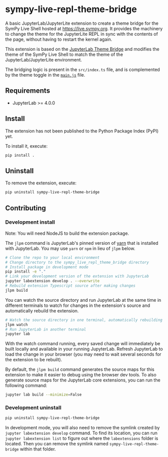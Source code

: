 # sympy-live-repl-theme-bridge

A basic JupyterLab/JupyterLite extension to create a theme bridge for the SymPy Live Shell
hosted at https://live.sympy.org. It provides the machinery to change the theme for the
JupyterLite REPL in sync with the contents of the page, without having to restart the
kernel again.

This extension is based on the [JupyterLab Theme Bridge](https://jupyterlite.readthedocs.io/en/stable/howto/configure/advanced/iframe.html#extension-development) and modifies the theme of the SymPy Live Shell
to match the theme of the JupyterLab/JupyterLite environment.

The bridging logic is present in the `src/index.ts` file, and is complemented by the
theme toggle in the [`main.js`](../static/main.js) file.

## Requirements

- JupyterLab >= 4.0.0

## Install

The extension has not been published to the Python Package Index (PyPI) yet.

To install it, execute:

```bash
pip install .
```

## Uninstall

To remove the extension, execute:

```bash
pip uninstall sympy-live-repl-theme-bridge
```

## Contributing

### Development install

Note: You will need NodeJS to build the extension package.

The `jlpm` command is JupyterLab's pinned version of
[yarn](https://yarnpkg.com/) that is installed with JupyterLab. You may use
`yarn` or `npm` in lieu of `jlpm` below.

```bash
# Clone the repo to your local environment
# Change directory to the sympy_live_repl_theme_bridge directory
# Install package in development mode
pip install -e "."
# Link your development version of the extension with JupyterLab
jupyter labextension develop . --overwrite
# Rebuild extension Typescript source after making changes
jlpm build
```

You can watch the source directory and run JupyterLab at the same time in different terminals to watch for changes in the extension's source and automatically rebuild the extension.

```bash
# Watch the source directory in one terminal, automatically rebuilding when needed
jlpm watch
# Run JupyterLab in another terminal
jupyter lab
```

With the watch command running, every saved change will immediately be built locally and available in your running JupyterLab. Refresh JupyterLab to load the change in your browser (you may need to wait several seconds for the extension to be rebuilt).

By default, the `jlpm build` command generates the source maps for this extension to make it easier to debug using the browser dev tools. To also generate source maps for the JupyterLab core extensions, you can run the following command:

```bash
jupyter lab build --minimize=False
```

### Development uninstall

```bash
pip uninstall sympy-live-repl-theme-bridge
```

In development mode, you will also need to remove the symlink created by `jupyter labextension develop`
command. To find its location, you can run `jupyter labextension list` to figure out where the `labextensions`
folder is located. Then you can remove the symlink named `sympy-live-repl-theme-bridge` within that folder.
